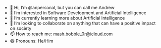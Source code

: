 - 👋 Hi, I’m @anpersonal, but you can call me Andrew
- 👀 I’m interested in Software Development and Artificial Intelligence
- 🌱 I’m currently learning more about Artificial Intelligence
- 💞️ I’m looking to collaborate on anything that can have a positive impact on society
- 📫 How to reach me: mash.bobble_0r@icloud.com
- 😄 Pronouns: He/Him

<!---
anpersonal/anpersonal is a ✨ special ✨ repository because its `README.md` (this file) appears on your GitHub profile.
You can click the Preview link to take a look at your changes.
--->
